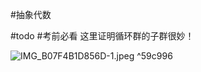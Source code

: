 #抽象代数 

#todo #考前必看  这里证明循环群的子群很妙！

![IMG_B07F4B1D856D-1.jpeg](https://obsidian-1317758465.cos.ap-shanghai.myqcloud.com/images/IMG_B07F4B1D856D-1.jpeg) ^59c996
